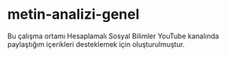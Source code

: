 # metin-analizi-genel
Bu çalışma ortamı Hesaplamalı Sosyal Bilimler YouTube kanalında paylaştığım içerikleri desteklemek için oluşturulmuştur. 
